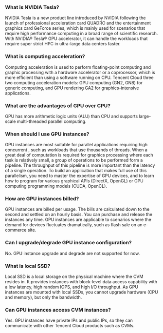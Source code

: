 ### What is NVIDIA Tesla?
NVIDIA Tesla is a new product line introduced by NVIDIA following the launch of professional acceleration card QUADRO and the entertainment graphics card GeForce series, which is mainly used for scenarios that require high performance computing in a broad range of scientific research. With NVIDIA® Tesla® GPU accelerator, it can handle the workloads that require super strict HPC in ultra-large data centers faster.

### What is computing acceleration?
Computing acceleration is used to perform floating-point computing and graphic processing with a hardware accelerator or a coprocessor, which is more efficient than using a software running on CPU. Tencent Cloud three two computing acceleration models: GPU computing (GN2, GN8) for generic computing, and GPU rendering GA2 for graphics-intensive applications.

### What are the advantages of GPU over CPU?
GPU has more arithmetic logic units (ALU) than CPU and supports large-scale multi-threaded parallel computing.

### When should I use GPU instances?
GPU instances are most suitable for parallel applications requiring high concurrent , such as workloads that use thousands of threads. When a great deal of computation is required for graphics processing where each task is relatively small, a group of operations to be performed form a pipeline. The throughput of this pipeline is more important than the latency of a single operation. To build an application that makes full use of this parallelism, you need to master the expertise of GPU devices, and to learn how to program for various graphical APIs (DirectX, OpenGL) or GPU computing programming models (CUDA, OpenCL).

### How are GPU instances billed?
GPU instances are billed per usage. The bills are calculated down to the second and settled on an hourly basis. You can purchase and release the instances any time. GPU instances are applicable to scenarios where the demand for devices fluctuates dramatically, such as flash sale on an e-commerce site.

### Can I upgrade/degrade GPU instance configuration?
No. GPU instance upgrade and degrade are not supported for now.

### What is local SSD?
Local SSD is a local storage on the physical machine where the CVM resides in. It provides instances with block-level data access capability with a low latency, high random IOPS, and high I/O throughput. As GPU instances are mounted with local SSDs, you cannot upgrade hardware (CPU and memory), but only the bandwidth.

### Can GPU instances access CVM instances?
Yes. GPU instances have private IPs and public IPs, so they can communicate with other Tencent Cloud products such as CVMs.
